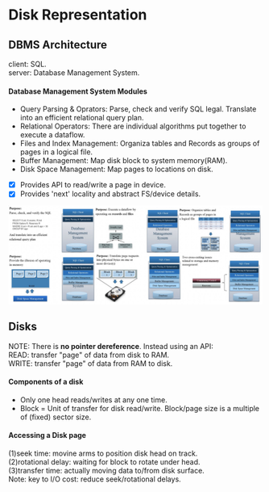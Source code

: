 # Disk Representation 

## DBMS Architecture
client: SQL.  
server: Database Management System.  

#### Database Management System Modules
* Query Parsing & Oprators: Parse, check and verify SQL legal. Translate into an efficient relational query plan.  
* Relational Operators: There are individual algorithms put together to execute a dataflow.  
* Files and Index Management: Organiza tables and Records as groups of pages in a logical file.  
* Buffer Management: Map disk block to system memory(RAM).  
* Disk Space Management: Map pages to locations on disk.   
- [x] Provides API to read/write a page in device.  
- [x] Provides 'next' locality and abstract FS/device details.  
  
![](./pic/dbms1.png)
## Disks
NOTE: There is **no pointer dereference**. Instead using an API:  
READ: transfer "page" of data from disk to RAM.   
WRITE: transfer "page" of data from RAM to disk.  

#### Components of a disk
* Only one head reads/writes at any one time.  
* Block = Unit of transfer for disk read/write. Block/page size is a multiple of (fixed) sector size.  

#### Accessing a Disk page
(1)seek time: movine arms to position disk head on track.  
(2)rotational delay: waiting for block to rotate under head.  
(3)transfer time: actually moving data to/from disk surface.  
Note: key to I/O cost: reduce seek/rotational delays.  

